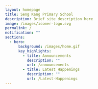 ```yaml
---
layout: homepage
title: Seng Kang Primary School
description: Brief site description here
image: /images/isomer-logo.svg
permalink: /
notification: ""
sections:
  - hero:
      background: /images/home.gif
      key_highlights:
        - title: Announcements
          description: ""
          url: /announcements
        - title: Latest Happenings
          description: ""
          url: /Latest-Happenings
---
```


